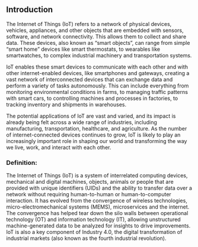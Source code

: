 ## Introduction
The Internet of Things (IoT) refers to a network of physical devices, vehicles, appliances, and other objects that are embedded with sensors, software, and network connectivity. This allows them to collect and share data. These devices, also known as “smart objects”, can range from simple “smart home” devices like smart thermostats, to wearables like smartwatches, to complex industrial machinery and transportation systems.

IoT enables these smart devices to communicate with each other and with other internet-enabled devices, like smartphones and gateways, creating a vast network of interconnected devices that can exchange data and perform a variety of tasks autonomously. This can include everything from monitoring environmental conditions in farms, to managing traffic patterns with smart cars, to controlling machines and processes in factories, to tracking inventory and shipments in warehouses.

The potential applications of IoT are vast and varied, and its impact is already being felt across a wide range of industries, including manufacturing, transportation, healthcare, and agriculture. As the number of internet-connected devices continues to grow, IoT is likely to play an increasingly important role in shaping our world and transforming the way we live, work, and interact with each other.

### Definition:
The Internet of Things (IoT) is a system of interrelated computing devices, mechanical and digital machines, objects, animals or people that are provided with unique identifiers (UIDs) and the ability to transfer data over a network without requiring human-to-human or human-to-computer interaction. It has evolved from the convergence of wireless technologies, micro-electromechanical systems (MEMS), microservices and the internet. The convergence has helped tear down the silo walls between operational technology (OT) and information technology (IT), allowing unstructured machine-generated data to be analyzed for insights to drive improvements. IoT is also a key component of Industry 4.0, the digital transformation of industrial markets (also known as the fourth industrial revolution).

